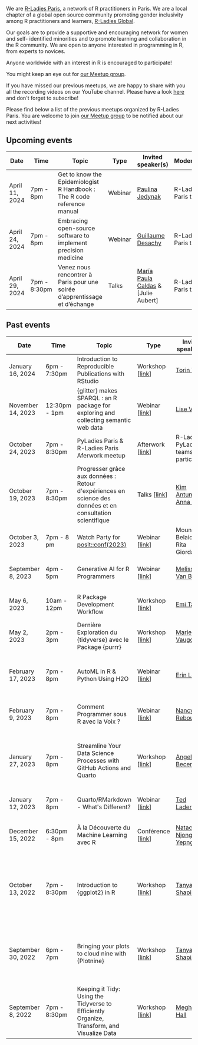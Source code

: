 We are [R-Ladies Paris](https://www.meetup.com/rladies-paris/), a network of R practitioners in Paris. We are a local chapter of a global open source community promoting gender inclusivity among R practitioners and learners, [R-Ladies Global](https://rladies.org/).

Our goals are to provide a supportive and encouraging network for women and self- identified minorities and to promote learning and collaboration in the R community. We are open to anyone interested in programming in R, from experts to novices.

Anyone worldwide with an interest in R is encouraged to participate!

You might keep an eye out for [our Meetup group](https://www.meetup.com/rladies-paris/).

If you have missed our previous meetups, we are happy to share with you all the recording videos on our YouTube channel. Please have a look [here](https://www.youtube.com/channel/UCWTFKtW_ReLP9zmMTYjRqug) and don't forget to subscribe!

Please find below a list of the previous meetups organized by R-Ladies Paris. You are welcome to join [our Meetup group](https://www.meetup.com/rladies-paris/) to be notified about our next activities!

## Upcoming events

| Date  | Time  | Topic  | Type  | Invited speaker(s) | Moderator(s) | Place  | Event materials  |
|---|---|---|---|---|---|---|---|
|April 11, 2024| 7pm - 8pm |Get to know the Epidemiologist R Handbook : The R code reference manual | Webinar | [Paulina Jedynak](https://www.linkedin.com/in/pau-jedynak-phd/)| R-Ladies Paris teams | Zoom | -- |
|April 24, 2024| 7pm - 8pm | Embracing open-source software to implement precision medicine | Webinar | [Guillaume Desachy](https://www.linkedin.com/in/guillaume-desachy/)| R-Ladies Paris teams | Zoom | -- |
|April 29, 2024| 7pm - 8:30pm | Venez nous rencontrer à Paris pour une soirée d’apprentissage et d’échange | Talks | [María Paula Caldas](https://www.linkedin.com/in/mpaulacaldas/) & [Julie Aubert]| R-Ladies Paris teams | Data Craft local | -- |

## Past events

| Date  | Time  | Topic  | Type  | Invited speaker(s) | Moderator(s) | Place  | Event materials  |
|---|---|---|---|---|---|---|---|
|January 16, 2024| 6pm - 7:30pm |Introduction to Reproducible Publications with RStudio | Workshop [[link](https://www.meetup.com/rladies-paris/events/298391513/)] | [Torin White](https://www.linkedin.com/in/torinwhite/)| R-Ladies Rome and R-Ladies Paris teams | Zoom | [Recording video](https://youtu.be/CDwVQOpt_FA?si=ZyR2MZRJoP-Mt-1o), [GitHub Repository](https://github.com/UCSBCarpentry/Quarto-Project-Example) |
|November 14, 2023| 12:30pm - 1pm | {glitter} makes SPARQL : an R package for exploring and collecting semantic web data | Webinar [[link](https://www.meetup.com/rladies-paris/events/297203083/)] | [Lise Vaudor](https://perso.ens-lyon.fr/lise.vaudor/page-d-exemple/)| R-Ladies Paris team|Zoom|[Recording video](https://youtu.be/95XGWhHzX0E)|
|October 24, 2023| 7pm - 8:30pm |PyLadies Paris & R-Ladies Paris Aferwork meetup | Afterwork [[link](https://www.meetup.com/rladies-paris/events/296739584/)] | R-Ladies & PyLadies teams and participants| R-Ladies & PyLadies Paris teams|"We are Brewers" bar (11ème arrondissement) | -- |
|October 19, 2023| 7pm - 8:30pm | Progresser grâce aux données : Retour d'expériences en science des données et en consultation scientifique | Talks [[link](https://www.meetup.com/rladies-paris/events/296623138/)]| [Kim Antunez](https://www.linkedin.com/in/kantunez/) & [Anna Doizy](https://www.doana-r.com/)| R-Ladies Paris teams| Zoom & [datacraft](https://datacraft.paris/) local | [Recording video](https://youtu.be/6qKE9NkN-Uc)|
|October 3, 2023 | 7pm - 8 pm | Watch Party for [posit::conf(2023)]() | Webinar [[link](https://www.meetup.com/rladies-paris/events/296164032/)] | Mouna Belaid & Rita Giordano| R-Ladies Stasbourg and R-Ladies Paris teams|Zoom|[Recording video](https://www.youtube.com/watch?v=2ygKXyEjXFY&t=642s)|
| September 8, 2023 | 4pm - 5pm | Generative AI for R Programmers | Webinar [[link](https://www.meetup.com/rladies-paris/events/294207284/)] | [Melissa Van Bussel](https://www.youtube.com/@ggnot2) | R-Ladies Lagos and R-Ladies Paris teams | CMX |[Recording video](https://youtu.be/jvxHBjSvOwQ)
| May 6, 2023 | 10am - 12pm | R Package Development Workflow | Workshop [[link](https://www.meetup.com/rladies-paris/events/293202681/)] | [Emi Tanaka](https://emitanaka.org/) | R-Ladies Lagos and R-Ladies Paris teams| CMX | [Recording video](https://youtu.be/Qkq5MM-8gp4), [Code](https://rpubs.com/emitanaka/rladies-lagos-paris-2023) |
| May 2, 2023 | 2pm - 3pm | Dernière Exploration du {tidyverse} avec le Package {purrr} | Workshop [[link](https://www.meetup.com/rladies-paris/events/293018819/)] | [Marie Vaugoyeau](https://mvaugoyeau.netlify.com/) | [Marie Vaugoyeau](https://mvaugoyeau.netlify.com/) | [Twitch](https://www.twitch.tv/marievaugoyeau/videos) | [Recording video](https://youtu.be/TofQt2f8iNM) |
| February 17, 2023 | 7pm - 8pm | AutoML in R & Python Using H2O | Webinar [[link](https://www.meetup.com/rladies-paris/events/291511126/)] | [Erin LeDell](https://github.com/ledell) | R-Ladies Cologne, PyLadies Paris, and R-Ladies Paris teams | Zoom | [Recording video](https://youtu.be/Qd6Re5_I-Ps), [Slides](https://github.com/h2oai/h2o-meetups/blob/master/2023_02_17_RPyLadies_CologneParis_H2OAutoML/h2o_automl_rpyladies_cologne_paris_feb2023.pdf) |
| February 9, 2023 | 7pm - 8pm | Comment Programmer sous R avec la Voix ? | Webinar [[link](https://www.meetup.com/rladies-paris/events/291227924/)] | [Nancy Rebout](https://www.linkedin.com/in/nancy-rebout-phd-60789763/) | R-Ladies Strasbourg & R-Ladies Paris | Zoom | [Recording video](https://youtube.com/live/uyWpmzhnP-M) |
| January 27, 2023 | 7pm - 8pm | Streamline Your Data Science Processes with GitHub Actions and Quarto | Workshop [[link](https://www.meetup.com/rladies-paris/events/290845512/)] | [Angelica Becerra](https://www.linkedin.com/in/angelicambg/) | R-Ladies Cologne, PyLadies Tunis, PyLadies Munich, and R-Ladies Paris teams | Zoom | [Recording video](https://youtu.be/aqTM450K6jE), [GitHub Repository](https://github.com/angelicambg/GHA_r_py_q) |
| January 12, 2023 | 7pm - 8pm | Quarto/RMarkdown - What's Different? | Webinar [[link](https://www.meetup.com/rladies-paris/events/290237743/)] | [Ted Laderas](https://laderast.github.io/) | [Mouna Belaid](https://mounabelaid.netlify.app/) | Zoom | [Recording video](https://youtu.be/i6rajzMkpD0), [Slides](https://laderast.github.io/qmd_rmd/#/title-slide) |
| December 15, 2022 | 6:30pm - 8pm | À la Découverte du Machine Learning avec R | Conférence [[link](https://www.meetup.com/rladies-paris/events/290048739/)] | [Natacha Njongwa Yepnga](https://www.linkedin.com/in/natacha-njongwa-yepnga/) | Machine Learning Paris and R-Ladies Paris teams | [Matrice Association](https://matrice.io/) | [Recording video](https://youtu.be/GhJkOogX8xc) |
| October 13, 2022 | 7pm - 8:30pm | Introduction to {ggplot2} in R | Workshop [[link](https://www.meetup.com/rladies-paris/events/288964586/)] | [Tanya Shapiro](https://www.tanyashapiro.com/) | [Mouna Belaid](https://mounabelaid.netlify.app/) | Zoom | [Recording video](https://youtu.be/EnNWkF9Jtj4), [GitHub repository](https://github.com/tashapiro/horror-movies), [HTML version of the RMarkdown notebook](https://tashapiro.github.io/horror-movies/code/ggplot-workshop) |
| September 30, 2022 | 6pm - 7pm | Bringing your plots to cloud nine with {Plotnine} | Workshop [[link](https://www.meetup.com/rladies-paris/events/288227304/)] | [Tanya Shapiro](https://www.tanyashapiro.com/) | R-Ladies Cologne, PyLadies Munich, PyLadies Tunis, and R-Ladies Paris teams | Zoom | [Recording video](https://www.youtube.com/watch?v=JUrRYYFDWJc), [GitHub repository](https://github.com/rladiescologne/plotnine) |
| September 8, 2022 | 7pm - 8:30pm | Keeping it Tidy: Using the Tidyverse to Efficiently Organize, Transform, and Visualize Data | Workshop [[link](https://www.meetup.com/rladies-paris/events/287856868/)] | [Meghan Hall](https://meghan.rbind.io/) | [Mouna Belaid](https://mounabelaid.netlify.app/) | Zoom | [Recording video](https://youtu.be/Qqpcj-Q5fcc), [Website course](https://meghan.quarto.pub/keeping-it-tidy/) |
